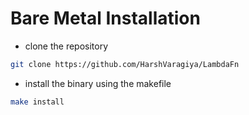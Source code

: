# Bare Metal Installation
- clone the repository
```bash
git clone https://github.com/HarshVaragiya/LambdaFn
```
- install the binary using the makefile
```bash
make install
```
